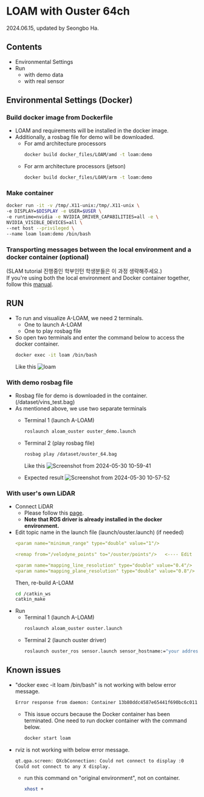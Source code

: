 # LOAM with Ouster 64ch
2024.06.15, updated by Seongbo Ha.

## Contents
  - Environmental Settings
  - Run
    - with demo data
    - with real sensor

## Environmental Settings (Docker)

### Build docker image from Dockerfile
- LOAM and requirements will be installed in the docker image.
- Additionally, a rosbag file for demo will be downloaded.
  - For amd architecture processors
    ```bash
    docker build docker_files/LOAM/amd -t loam:demo
    ```
  - For arm architecture processors (jetson)
    ```bash
    docker build docker_files/LOAM/arm -t loam:demo
    ```

### Make container
```bash
docker run -it -v /tmp/.X11-unix:/tmp/.X11-unix \
-e DISPLAY=$DISPLAY -e USER=$USER \
-e runtime=nvidia -e NVIDIA_DRIVER_CAPABILITIES=all -e \
NVIDIA_VISIBLE_DEVICES=all \
--net host --privileged \
--name loam loam:demo /bin/bash
```

### Transporting messages between the local environment and a docker container (optional)
(SLAM tutorial 진행중인 학부인턴 학생분들은 이 과정 생략해주세요.)<br>
If you're using both the local environment and Docker container together, follow this [manual](https://github.com/Lab-of-AI-and-Robotics/Lair_Code_Implementation_Manual/blob/main/manual/ROS_multidevice.md).

## RUN
- To run and visualize A-LOAM, we need 2 terminals.
  - One to launch A-LOAM
  - One to play rosbag file
- So open two terminals and enter the command below to access the docker container.
  ```bash
  docker exec -it loam /bin/bash
  ```
  Like this
  ![loam](https://github.com/Lab-of-AI-and-Robotics/Lair_Code_Implementation_Manual/assets/34827206/2c9eb699-2cab-4bcf-bfd3-563fcc4095b6)

### With demo rosbag file
- Rosbag file for demo is downloaded in the container. (/dataset/vins_test.bag)
- As mentioned above, we use two separate terminals
  - Terminal 1 (launch A-LOAM)
    ```bash
    roslaunch aloam_ouster ouster_demo.launch
    ```
  - Terminal 2 (play rosbag file)
    ```bash
    rosbag play /dataset/ouster_64.bag
    ```
    Like this
    ![Screenshot from 2024-05-30 10-59-41](https://github.com/Lab-of-AI-and-Robotics/A-LOAM_ouster64ch/assets/34827206/5244c42f-6fb3-4363-a498-28884f9072aa)

  - Expected result
    ![Screenshot from 2024-05-30 10-57-52](https://github.com/Lab-of-AI-and-Robotics/A-LOAM_ouster64ch/assets/34827206/27698594-7d28-4d6a-b2df-06ed7368b278)

### With user's own LiDAR
- Connect LiDAR
  - Please follow this [page](https://github.com/Lab-of-AI-and-Robotics/Lair_Code_Implementation_Manual/blob/main/manual/Ouster.md).
  - **Note that ROS driver is already installed in the docker environment.**
- Edit topic name in the launch file (launch/ouster.launch) (if needed)
  ```yaml
  <param name="minimum_range" type="double" value="1"/>

  <remap from="/velodyne_points" to="/ouster/points"/>   <---- Edit

  <param name="mapping_line_resolution" type="double" value="0.4"/>
  <param name="mapping_plane_resolution" type="double" value="0.8"/>
  ```
  Then, re-build A-LOAM
  ```bash
  cd /catkin_ws
  catkin_make
  ```
- Run
  - Terminal 1 (launch A-LOAM)
    ```bash
    roslaunch aloam_ouster ouster.launch
    ```
  - Terminal 2 (launch ouster driver)
    ```bash
    roslaunch ouster_ros sensor.launch sensor_hostname:="your address" udp_dest:="your address"
    ```

## Known issues
- "docker exec -it loam /bin/bash" is not working with below error message.
    ```bash
    Error response from daemon: Container 13b80ddc4587e65441f690bc6c011eeb5626b01addabb4ebcb2c0386c595135b is not running
    ```
    - This issue occurs because the Docker container has been terminated. One need to run docker container with the command below.
        ```bash
        docker start loam
        ```
- rviz is not working with below error message.
  ```bash
  qt.qpa.screen: QXcbConnection: Could not connect to display :0
  Could not connect to any X display.
  ```
  - run this command on "original environment", not on container.
    ```bash
    xhost +
    ```
